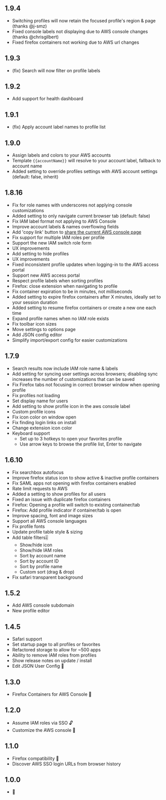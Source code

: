 ## 1.9.4
- Switching profiles will now retain the focused profile's region & page (thanks @j-smz)
- Fixed console labels not displaying due to AWS console changes (thanks @chrisgilbert)
- Fixed firefox containers not working due to AWS url changes

## 1.9.3
- (fix) Search will now filter on profile labels

## 1.9.2
- Add support for health dashboard

## 1.9.1
- (fix) Apply account label names to profile list

## 1.9.0
- Assign labels and colors to your AWS accounts
- Template `{{accountName}}` will resolve to your account label, fallback to account name
- Added setting to override profiles settings with AWS account settings (default: false, inherit)

## 1.8.16
- Fix for role names with underscores not applying console customizations
- Added setting to only navigate current browser tab (default: false)
- Fix IAM label format not applying to AWS Console
- Improve account labels & names overflowing fields
- Add 'copy link' button to [share the current AWS console page](https://docs.aws.amazon.com/singlesignon/latest/userguide/createshortcutlink.html)
- Fix support for multiple IAM roles per profile
- Support the new IAM switch role form
- UX improvements
- Add setting to hide profiles
- UX improvements
- Fixed inconsistent profile updates when logging-in to the AWS access portal
- Support new AWS access portal
- Respect profile labels when sorting profiles
- Firefox: close extension when navigating to profile
- Fix container expiration to be in minutes, not milliseconds
- Added setting to expire firefox containers after X minutes, ideally set to your session duration
- Added setting to resume firefox containers or create a new one each time
- Expand profile names when no IAM role exists
- Fix toolbar icon sizes
- Move settings to options page
- Add JSON config editor
- Simplify import/export config for easier customizations

## 1.7.9
- Search results now include IAM role name & labels
- Add setting for syncing user settings across browsers; disabling sync increases the number of customizations that can be saved
- Fix Firefox tabs not focusing in correct browser window when opening profile
- Fix profiles not loading
- Set display name for users
- Add setting to show profile icon in the aws console label
- Custom profile icons
- Fix icon color on window open
- Fix finding login links on install
- Change extension icon color
- Keyboard support
  - Set up to 3 hotkeys to open your favorites profile
  - Use arrow keys to browse the profile list, Enter to navigate

## 1.6.10
- Fix searchbox autofocus
- Improve firefox status icon to show active & inactive profile containers
- Fix SAML apps not opening with firefox containers enabled
- Rate limit requests to AWS
- Added a setting to show profiles for all users
- Fixed an issue with duplicate firefox containers
- Firefox: Opening a profile will switch to existing container/tab
- Firefox: Add profile indicator if container/tab is open
- Improve spacing, font and image sizes
- Support all AWS console languages
- Fix profile fonts
- Update profile table style & sizing
- Add table filters🎚️
  - Show/hide icon
  - Show/hide IAM roles
  - Sort by account name
  - Sort by account ID
  - Sort by profile name
  - Custom sort (drag & drop)
- Fix safari transparent background

## 1.5.2
- Add AWS console subdomain
- New profile editor

## 1.4.5
- Safari support
- Set startup page to all profiles or favorites
- Refactored storage to allow for ~500 apps
- Ability to remove IAM roles from profiles
- Show release notes on update / install
- Edit JSON User Config 📝

## 1.3.0
- Firefox Containers for AWS Console 🦊

## 1.2.0
- Assume IAM roles via SSO 🔓
- Customize the AWS console 🎨

## 1.1.0
- Firefox compatibility 🦊
- Discover AWS SSO login URLs from browser history

## 1.0.0
- 🎂

